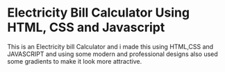# Electricity Bill Calculator Using HTML, CSS and Javascript
This is an Electricity bill Calculator and i made this using HTML,CSS and JAVASCRIPT and using some modern and professional designs also used some gradients to make it look more attractive.

